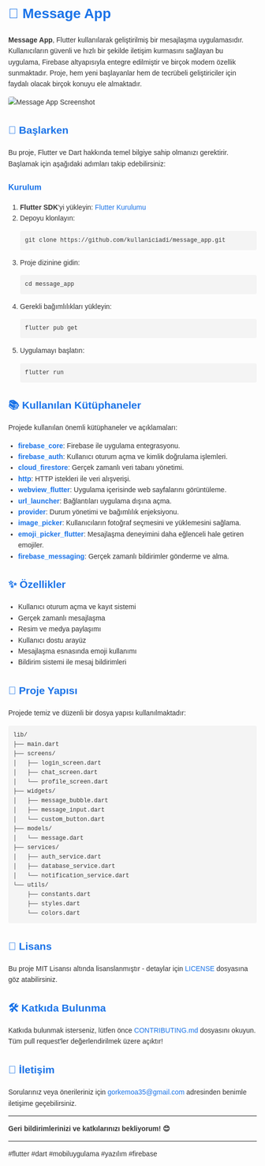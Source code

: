 <!DOCTYPE html>
<html lang="tr">
<head>
    <meta charset="UTF-8">
    <meta name="viewport" content="width=device-width, initial-scale=1.0">
    <title>Message App README</title>
    <style>
        body {
            font-family: Arial, sans-serif;
            line-height: 1.6;
            color: #333;
        }
        h1, h2, h3 {
            color: #1a73e8;
        }
        ul {
            padding-left: 20px;
        }
        code {
            background-color: #f4f4f4;
            padding: 2px 4px;
            border-radius: 4px;
            font-family: "Courier New", Courier, monospace;
        }
        pre {
            background-color: #f4f4f4;
            padding: 10px;
            border-radius: 4px;
            overflow-x: auto;
        }
        img {
            max-width: 100%;
            height: auto;
            border-radius: 4px;
        }
        blockquote {
            border-left: 4px solid #ddd;
            padding: 10px;
            background-color: #f9f9f9;
            margin: 20px 0;
            font-style: italic;
        }
        a {
            color: #1a73e8;
            text-decoration: none;
        }
        a:hover {
            text-decoration: underline;
        }
    </style>
</head>
<body>

<h1>📱 Message App</h1>

<p><strong>Message App</strong>, Flutter kullanılarak geliştirilmiş bir mesajlaşma uygulamasıdır. Kullanıcıların güvenli ve hızlı bir şekilde iletişim kurmasını sağlayan bu uygulama, Firebase altyapısıyla entegre edilmiştir ve birçok modern özellik sunmaktadır. Proje, hem yeni başlayanlar hem de tecrübeli geliştiriciler için faydalı olacak birçok konuyu ele almaktadır.</p>

<img src="https://example.com/screenshot.png" alt="Message App Screenshot">

<h2>🚀 Başlarken</h2>

<p>Bu proje, Flutter ve Dart hakkında temel bilgiye sahip olmanızı gerektirir. Başlamak için aşağıdaki adımları takip edebilirsiniz:</p>

<h3>Kurulum</h3>

<ol>
    <li><strong>Flutter SDK</strong>'yi yükleyin: <a href="https://flutter.dev/docs/get-started/install" target="_blank">Flutter Kurulumu</a></li>
    <li>Depoyu klonlayın:</li>
    <pre><code>git clone https://github.com/kullaniciadi/message_app.git</code></pre>
    <li>Proje dizinine gidin:</li>
    <pre><code>cd message_app</code></pre>
    <li>Gerekli bağımlılıkları yükleyin:</li>
    <pre><code>flutter pub get</code></pre>
    <li>Uygulamayı başlatın:</li>
    <pre><code>flutter run</code></pre>
</ol>

<h2>📚 Kullanılan Kütüphaneler</h2>

<p>Projede kullanılan önemli kütüphaneler ve açıklamaları:</p>

<ul>
    <li><a href="https://pub.dev/packages/firebase_core" target="_blank"><strong>firebase_core</strong></a>: Firebase ile uygulama entegrasyonu.</li>
    <li><a href="https://pub.dev/packages/firebase_auth" target="_blank"><strong>firebase_auth</strong></a>: Kullanıcı oturum açma ve kimlik doğrulama işlemleri.</li>
    <li><a href="https://pub.dev/packages/cloud_firestore" target="_blank"><strong>cloud_firestore</strong></a>: Gerçek zamanlı veri tabanı yönetimi.</li>
    <li><a href="https://pub.dev/packages/http" target="_blank"><strong>http</strong></a>: HTTP istekleri ile veri alışverişi.</li>
    <li><a href="https://pub.dev/packages/webview_flutter" target="_blank"><strong>webview_flutter</strong></a>: Uygulama içerisinde web sayfalarını görüntüleme.</li>
    <li><a href="https://pub.dev/packages/url_launcher" target="_blank"><strong>url_launcher</strong></a>: Bağlantıları uygulama dışına açma.</li>
    <li><a href="https://pub.dev/packages/provider" target="_blank"><strong>provider</strong></a>: Durum yönetimi ve bağımlılık enjeksiyonu.</li>
    <li><a href="https://pub.dev/packages/image_picker" target="_blank"><strong>image_picker</strong></a>: Kullanıcıların fotoğraf seçmesini ve yüklemesini sağlama.</li>
    <li><a href="https://pub.dev/packages/emoji_picker_flutter" target="_blank"><strong>emoji_picker_flutter</strong></a>: Mesajlaşma deneyimini daha eğlenceli hale getiren emojiler.</li>
    <li><a href="https://pub.dev/packages/firebase_messaging" target="_blank"><strong>firebase_messaging</strong></a>: Gerçek zamanlı bildirimler gönderme ve alma.</li>
</ul>

<h2>✨ Özellikler</h2>

<ul>
    <li>Kullanıcı oturum açma ve kayıt sistemi</li>
    <li>Gerçek zamanlı mesajlaşma</li>
    <li>Resim ve medya paylaşımı</li>
    <li>Kullanıcı dostu arayüz</li>
    <li>Mesajlaşma esnasında emoji kullanımı</li>
    <li>Bildirim sistemi ile mesaj bildirimleri</li>
</ul>

<h2>📂 Proje Yapısı</h2>

<p>Projede temiz ve düzenli bir dosya yapısı kullanılmaktadır:</p>

<pre><code>lib/
├── main.dart
├── screens/
│   ├── login_screen.dart
│   ├── chat_screen.dart
│   └── profile_screen.dart
├── widgets/
│   ├── message_bubble.dart
│   ├── message_input.dart
│   └── custom_button.dart
├── models/
│   └── message.dart
├── services/
│   ├── auth_service.dart
│   ├── database_service.dart
│   └── notification_service.dart
└── utils/
    ├── constants.dart
    ├── styles.dart
    └── colors.dart
</code></pre>

<h2>📄 Lisans</h2>

<p>Bu proje MIT Lisansı altında lisanslanmıştır - detaylar için <a href="LICENSE" target="_blank">LICENSE</a> dosyasına göz atabilirsiniz.</p>

<h2>🛠 Katkıda Bulunma</h2>

<p>Katkıda bulunmak isterseniz, lütfen önce <a href="CONTRIBUTING.md" target="_blank">CONTRIBUTING.md</a> dosyasını okuyun. Tüm pull request'ler değerlendirilmek üzere açıktır!</p>

<h2>📧 İletişim</h2>

<p>Sorularınız veya önerileriniz için <a href="mailto:gorkemoa35@gmail.com">gorkemoa35@gmail.com</a> adresinden benimle iletişime geçebilirsiniz.</p>

<hr>

<p><strong>Geri bildirimlerinizi ve katkılarınızı bekliyorum! 😊</strong></p>

<hr>

<p>#flutter #dart #mobiluygulama #yazılım #firebase</p>

</body>
</html>
